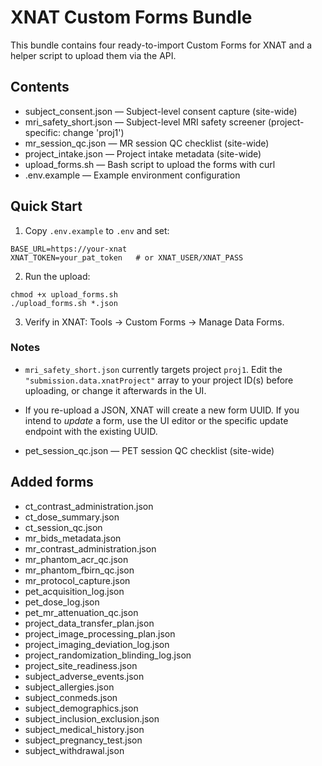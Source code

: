 # XNAT Custom Forms Bundle

This bundle contains four ready-to-import Custom Forms for XNAT and a helper script to upload them via the API.

## Contents
- subject_consent.json  — Subject-level consent capture (site-wide)
- mri_safety_short.json — Subject-level MRI safety screener (project-specific: change 'proj1')
- mr_session_qc.json    — MR session QC checklist (site-wide)
- project_intake.json   — Project intake metadata (site-wide)
- upload_forms.sh       — Bash script to upload the forms with curl
- .env.example          — Example environment configuration

## Quick Start
1) Copy `.env.example` to `.env` and set:
```
BASE_URL=https://your-xnat
XNAT_TOKEN=your_pat_token   # or XNAT_USER/XNAT_PASS
```
2) Run the upload:
```
chmod +x upload_forms.sh
./upload_forms.sh *.json
```
3) Verify in XNAT: Tools → Custom Forms → Manage Data Forms.

### Notes
- `mri_safety_short.json` currently targets project `proj1`. Edit the `"submission.data.xnatProject"` array to your project ID(s) before uploading, or change it afterwards in the UI.
- If you re-upload a JSON, XNAT will create a new form UUID. If you intend to *update* a form, use the UI editor or the specific update endpoint with the existing UUID.

- pet_session_qc.json   — PET session QC checklist (site-wide)

## Added forms
- ct_contrast_administration.json
- ct_dose_summary.json
- ct_session_qc.json
- mr_bids_metadata.json
- mr_contrast_administration.json
- mr_phantom_acr_qc.json
- mr_phantom_fbirn_qc.json
- mr_protocol_capture.json
- pet_acquisition_log.json
- pet_dose_log.json
- pet_mr_attenuation_qc.json
- project_data_transfer_plan.json
- project_image_processing_plan.json
- project_imaging_deviation_log.json
- project_randomization_blinding_log.json
- project_site_readiness.json
- subject_adverse_events.json
- subject_allergies.json
- subject_conmeds.json
- subject_demographics.json
- subject_inclusion_exclusion.json
- subject_medical_history.json
- subject_pregnancy_test.json
- subject_withdrawal.json
